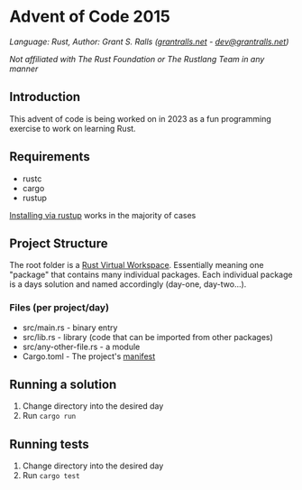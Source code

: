 # Advent of Code 2015

_Language: Rust, Author: Grant S. Ralls ([grantralls.net](https://grantralls.net) - dev@grantralls.net)_

_Not affiliated with The Rust Foundation or The Rustlang Team in any manner_

## Introduction

This advent of code is being worked on in 2023 as a fun programming exercise to work on learning Rust.

## Requirements

-   rustc
-   cargo
-   rustup

[Installing via rustup](https://www.rust-lang.org/tools/install) works in the majority of cases

## Project Structure

The root folder is a [Rust Virtual Workspace](https://doc.rust-lang.org/cargo/reference/workspaces.html). Essentially meaning one "package" that contains many individual packages. Each individual package is a days solution and named accordingly (day-one, day-two...).

### Files (per project/day)

-   src/main.rs - binary entry
-   src/lib.rs - library (code that can be imported from other packages)
-   src/any-other-file.rs - a module
-   Cargo.toml - The project's [manifest](https://doc.rust-lang.org/cargo/reference/manifest.html)

## Running a solution

1. Change directory into the desired day
2. Run `cargo run`

## Running tests

1. Change directory into the desired day
2. Run `cargo test`
